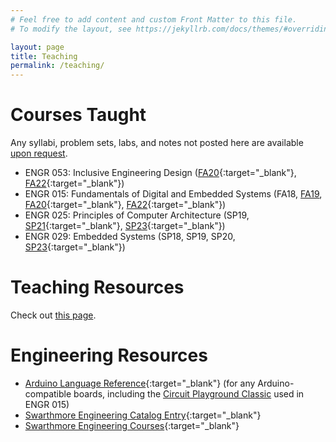```yaml
---
# Feel free to add content and custom Front Matter to this file.
# To modify the layout, see https://jekyllrb.com/docs/themes/#overriding-theme-defaults

layout: page
title: Teaching
permalink: /teaching/
---
```


<!--Requesting a recommendation? Read these instructions and fill out the associated form.-->

# Courses Taught

Any syllabi, problem sets, labs, and notes not posted here are available [upon request](mailto:mdelano1@swarthmore.edu).

- ENGR 053: Inclusive Engineering Design ([FA20](https://maggiedelano.notion.site/ENGR-053-FA20-aab6498961fe4d3d85c9d9f31e0cdbef?pvs=4 "ENGR 053"){:target="_blank"}, [FA22](https://maggiedelano.notion.site/ENGR-053-FA22-7bbaa3c84ede48b3ac16cd75ef1134e3){:target="_blank"})
- ENGR 015: Fundamentals of Digital and Embedded Systems (FA18, [FA19](https://onedrive.live.com/View.aspx?resid=47217E65623C94A4!696&wd=target(L1%20-%20Intro%20to%20Digital%20and%20Embedded%20Systems.one%7Cba453a63-4f1e-7743-bf8e-4a5ee0f920c6/Welcome%20to%20E15%20Lecture!%7C73693423-29d8-4e4d-a453-01b444eca588/%29&authkey=!AE19_DxyrJdg534){:target="_blank"}), [FA20](https://maggiedelano.notion.site/ENGR-015-FA20-a392ebe3632e4205898bb0eac788629e?pvs=4 "ENGR 015"){:target="_blank"}, [FA22](https://www.maggiedelano.com/courses/E15/F22/){:target="_blank"})
- ENGR 025: Principles of Computer Architecture (SP19, [SP21](https://maggiedelano.notion.site/ENGR-025-CPSC-052-SP21-692e301ccc614a0a8e6fd1e41c328e04?pvs=4 "ENGR 025"){:target="_blank"}, [SP23](https://maggiedelano.notion.site/ENGR-025-CPSC-052-SP23-2c022dc3b68a40f4a83b7e746289da7a){:target="_blank"})
- ENGR 029: Embedded Systems (SP18, SP19, SP20, [SP23](https://maggiedelano.notion.site/ENGR-029-Embedded-Systems-SP23-67a404251eed4726add78623f1ccf206){:target="_blank"})

# Teaching Resources

Check out [this page](https://www.maggiedelano.com/garden/teaching-resources).

# Engineering Resources

- [Arduino Language Reference](https://www.arduino.cc/reference/en/){:target="_blank"} (for any Arduino-compatible boards, including the [Circuit Playground Classic](https://www.adafruit.com/product/3000 "Circuit Playground Classic") used in ENGR 015)
- [Swarthmore Engineering Catalog Entry](https://catalog.swarthmore.edu/preview_program.php?catoid=7&poid=262){:target="_blank"}
- [Swarthmore Engineering Courses](https://www.swarthmore.edu/engineering/courses){:target="_blank"}


